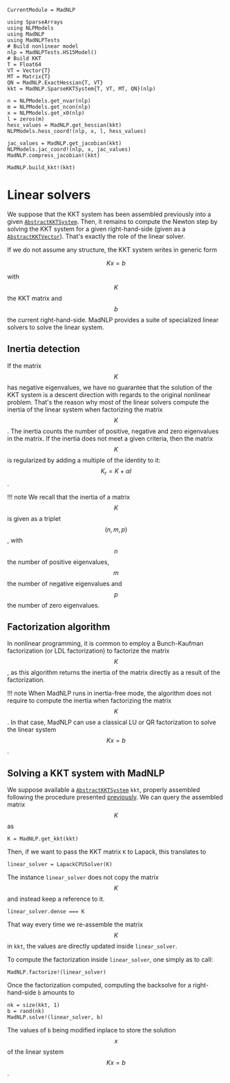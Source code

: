 ```@meta
CurrentModule = MadNLP
```
```@setup linear_solver_example
using SparseArrays
using NLPModels
using MadNLP
using MadNLPTests
# Build nonlinear model
nlp = MadNLPTests.HS15Model()
# Build KKT
T = Float64
VT = Vector{T}
MT = Matrix{T}
QN = MadNLP.ExactHessian{T, VT}
kkt = MadNLP.SparseKKTSystem{T, VT, MT, QN}(nlp)

n = NLPModels.get_nvar(nlp)
m = NLPModels.get_ncon(nlp)
x = NLPModels.get_x0(nlp)
l = zeros(m)
hess_values = MadNLP.get_hessian(kkt)
NLPModels.hess_coord!(nlp, x, l, hess_values)

jac_values = MadNLP.get_jacobian(kkt)
NLPModels.jac_coord!(nlp, x, jac_values)
MadNLP.compress_jacobian!(kkt)

MadNLP.build_kkt!(kkt)

```
# Linear solvers

We suppose that the KKT system has been assembled previously
into a given [`AbstractKKTSystem`](@ref). Then, it remains to compute
the Newton step by solving the KKT system for a given
right-hand-side (given as a [`AbstractKKTVector`](@ref)).
That's exactly the role of the linear solver.

If we do not assume any structure, the KKT system writes in generic form
```math
K x = b
```
with $$K$$ the KKT matrix and $$b$$ the current right-hand-side.
MadNLP provides a suite of specialized linear solvers to solve
the linear system.

## Inertia detection
If the matrix $$K$$ has negative eigenvalues, we have no guarantee
that the solution of the KKT system is a descent direction with regards
to the original nonlinear problem. That's the reason why most of the linear
solvers compute the inertia
of the linear system when factorizing the matrix $$K$$.
The inertia counts the number of positive,
negative and zero eigenvalues in the matrix. If the inertia does not
meet a given criteria, then the matrix $$K$$ is regularized by adding
a multiple of the identity to it: $$K_r = K + \alpha I$$.

!!! note
    We recall that the inertia of a matrix $$K$$ is given as
    a triplet $$(n,m,p)$$, with $$n$$ the number of positive eigenvalues,
    $$m$$ the number of negative eigenvalues and $$p$$ the number of
    zero eigenvalues.


## Factorization algorithm
In nonlinear programming, it is common
to employ a Bunch-Kaufman factorization (or LDL factorization)
to factorize the matrix $$K$$, as this algorithm returns the inertia
of the matrix directly as a result of the factorization.

!!! note
    When MadNLP runs in inertia-free mode, the algorithm
    does not require to compute the inertia when factorizing
    the matrix $$K$$. In that case, MadNLP can use a classical
    LU or QR factorization to solve the linear system $$Kx = b$$.


## Solving a KKT system with MadNLP

We suppose available a [`AbstractKKTSystem`](@ref) `kkt`, properly assembled
following the procedure presented [previously](kkt.md).
We can query the assembled matrix $$K$$ as
```@example linear_solver_example
K = MadNLP.get_kkt(kkt)

```
Then, if we want to pass the KKT matrix `K` to Lapack, this
translates to
```@example linear_solver_example
linear_solver = LapackCPUSolver(K)

```
The instance `linear_solver` does not copy the matrix $$K$$ and
instead keep a reference to it.
```@example linear_solver_example
linear_solver.dense === K
```
That way every time we re-assemble the matrix $$K$$ in `kkt`,
the values are directly updated inside `linear_solver`.

To compute the factorization inside `linear_solver`,
one simply as to call:
```@example linear_solver_example
MadNLP.factorize!(linear_solver)

```
Once the factorization computed, computing the backsolve
for a right-hand-side `b` amounts to
```@example linear_solver_example
nk = size(kkt, 1)
b = rand(nk)
MadNLP.solve!(linear_solver, b)
```
The values of `b` being modified inplace to store the solution $$x$$ of the linear
system $$Kx =b$$.

